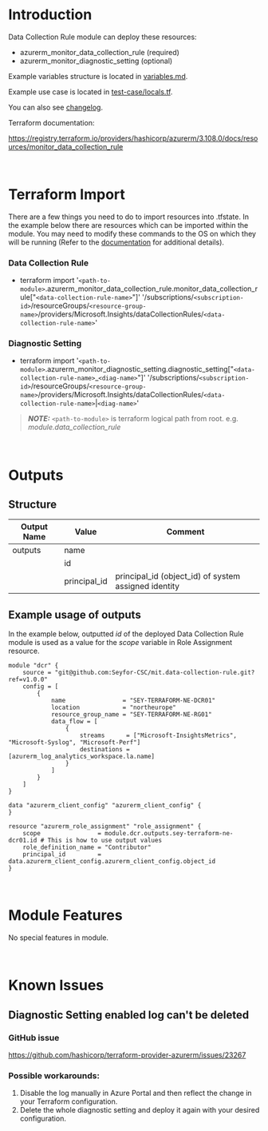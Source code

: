 # Introduction
Data Collection Rule module can deploy these resources:
* azurerm_monitor_data_collection_rule (required)
* azurerm_monitor_diagnostic_setting (optional)

Example variables structure is located in [variables.md](variables.md).

Example use case is located in [test-case/locals.tf](test-case/locals.tf).

You can also see [changelog](CHANGELOG.md).

Terraform documentation:

https://registry.terraform.io/providers/hashicorp/azurerm/3.108.0/docs/resources/monitor_data_collection_rule

&nbsp;

# Terraform Import
There are a few things you need to do to import resources into .tfstate. In the example below there are resources which can be imported within the module. You may need to modify these commands to the OS on which they will be running (Refer to the [documentation](https://developer.hashicorp.com/terraform/cli/commands/import#example-import-into-resource-configured-with-for_each) for additional details).
### Data Collection Rule
* terraform import '`<path-to-module>`.azurerm_monitor_data_collection_rule.monitor_data_collection_rule["`<data-collection-rule-name>`"]' '/subscriptions/`<subscription-id>`/resourceGroups/`<resource-group-name>`/providers/Microsoft.Insights/dataCollectionRules/`<data-collection-rule-name>`'
### Diagnostic Setting
* terraform import '`<path-to-module>`.azurerm_monitor_diagnostic_setting.diagnostic_setting["`<data-collection-rule-name>`_`<diag-name>`"]' '/subscriptions/`<subscription-id>`/resourceGroups/`<resource-group-name>`/providers/Microsoft.Insights/dataCollectionRules/`<data-collection-rule-name>`|`<diag-name>`'

 > **_NOTE:_** `<path-to-module>` is terraform logical path from root. e.g. _module.data\_collection\_rule_

&nbsp;

# Outputs
## Structure

| Output Name | Value        | Comment                                              |
| ----------- | ------------ | ---------------------------------------------------- |
| outputs     | name         |                                                      |
|             | id           |                                                      |
|             | principal_id | principal_id (object_id) of system assigned identity |


## Example usage of outputs
In the example below, outputted _id_ of the deployed Data Collection Rule module is used as a value for the _scope_ variable in Role Assignment resource.
```
module "dcr" {
    source = "git@github.com:Seyfor-CSC/mit.data-collection-rule.git?ref=v1.0.0"
    config = [
        {
            name                = "SEY-TERRAFORM-NE-DCR01"
            location            = "northeurope"
            resource_group_name = "SEY-TERRAFORM-NE-RG01"
            data_flow = [
                {
                    streams      = ["Microsoft-InsightsMetrics", "Microsoft-Syslog", "Microsoft-Perf"]
                    destinations = [azurerm_log_analytics_workspace.la.name]
                }
            ]
        }
    ]
}

data "azurerm_client_config" "azurerm_client_config" {
}

resource "azurerm_role_assignment" "role_assignment" {
    scope                = module.dcr.outputs.sey-terraform-ne-dcr01.id # This is how to use output values
    role_definition_name = "Contributor"
    principal_id         = data.azurerm_client_config.azurerm_client_config.object_id
}
```

&nbsp;

# Module Features
No special features in module.

&nbsp;

# Known Issues
## Diagnostic Setting enabled log can't be deleted
### GitHub issue
https://github.com/hashicorp/terraform-provider-azurerm/issues/23267
### Possible workarounds: 
1. Disable the log manually in Azure Portal and then reflect the change in your Terraform configuration.
2. Delete the whole diagnostic setting and deploy it again with your desired configuration.
